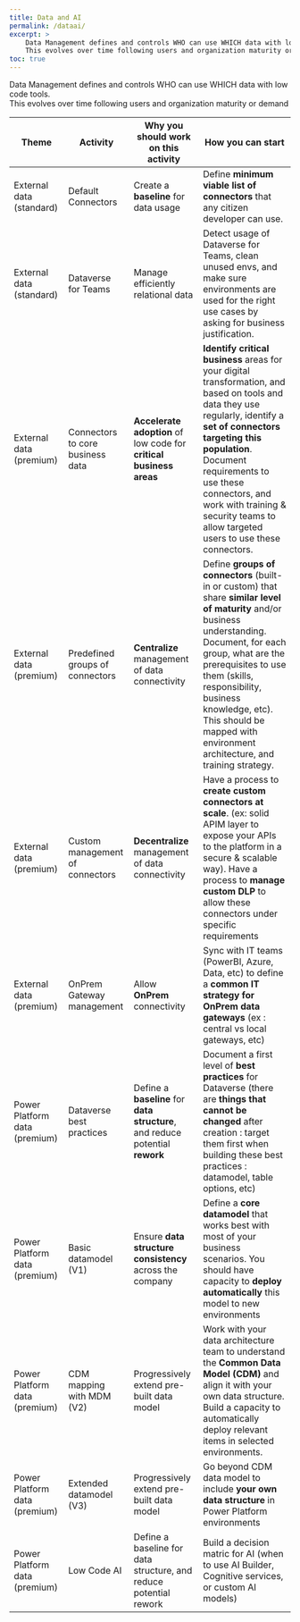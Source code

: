 ```yaml
---
title: Data and AI
permalink: /dataai/
excerpt: >
    Data Management defines and controls WHO can use WHICH data with low code tools.  
    This evolves over time following users and organization maturity or demand.
toc: true
---
```


Data Management defines and controls WHO can use WHICH data with low code tools.  
This evolves over time following users and organization maturity or demand

| Theme | Activity | **Why** you should work on this activity | **How** you can start |
| --- | --- | --- | --- |
| External data (standard) | Default Connectors | Create a **baseline** for data usage | Define **minimum viable list of connectors** that any citizen developer can use. |
| External data (standard) | Dataverse for Teams | Manage efficiently relational data | Detect usage of Dataverse for Teams, clean unused envs, and make sure environments are used for the right use cases by asking for business justification. |
| External data (premium) | Connectors to core business data | **Accelerate adoption** of low code for **critical business areas** | **Identify critical business** areas for your digital transformation, and based on tools and data they use regularly, identify a **set of connectors targeting this population**. Document requirements to use these connectors, and work with training & security teams to allow targeted users to use these connectors.|
| External data (premium) | Predefined groups of connectors | **Centralize** management of data connectivity | Define **groups of connectors** (built-in or custom) that share **similar level of maturity** and/or business understanding. Document, for each group, what are the prerequisites to use them (skills, responsibility, business knowledge, etc). This should be mapped with environment architecture, and training strategy. |
| External data (premium) | Custom management of connectors | **Decentralize** management of data connectivity | Have a process to **create custom connectors at scale**. (ex: solid APIM layer to expose your APIs to the platform in a secure & scalable way). Have a process to **manage custom DLP** to allow these connectors under specific requirements |
| External data (premium) | OnPrem Gateway management | Allow **OnPrem** connectivity | Sync with IT teams  (PowerBI, Azure, Data, etc)  to define a **common IT strategy for OnPrem data gateways** (ex : central vs local gateways, etc) |
| Power Platform data (premium) | Dataverse best practices | Define a **baseline** for **data structure**, and reduce potential **rework** | Document a first level of **best practices** for Dataverse (there are **things that cannot be changed** after creation : target them first when building these best practices : datamodel, table options, etc) |
| Power Platform data (premium) | Basic datamodel (V1) | Ensure **data structure consistency** across the company | Define a **core datamodel** that works best with most of your business scenarios. You should have capacity to **deploy automatically** this model to new environments |
| Power Platform data (premium) | CDM mapping with MDM (V2) | Progressively extend pre-built data model | Work with your data architecture team to understand the **Common Data Model (CDM)** and align it with your own data structure. Build a capacity to automatically deploy relevant items in selected environments. |
| Power Platform data (premium) | Extended datamodel (V3) | Progressively extend pre-built data model | Go beyond CDM data model to include **your own data structure** in Power Platform environments |
| Power Platform data (premium) | Low Code AI | Define a baseline for data structure, and reduce potential rework | Build a decision matric for AI (when to use AI Builder, Cognitive services, or custom AI models) |
